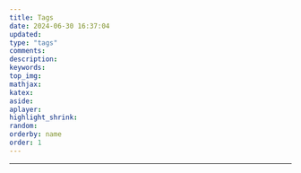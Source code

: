 ```yaml
---
title: Tags
date: 2024-06-30 16:37:04
updated:
type: "tags"
comments:
description:
keywords:
top_img:
mathjax:
katex:
aside:
aplayer:
highlight_shrink:
random:
orderby: name
order: 1
---
```

---
